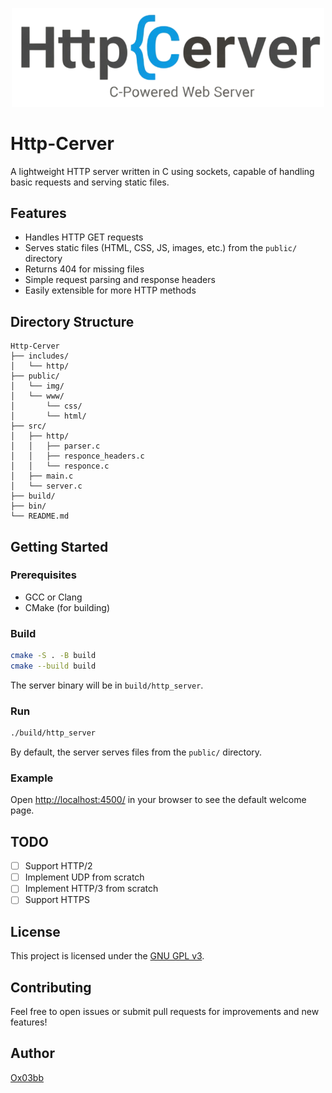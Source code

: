 <p align="center">
<img src="./public/img/img.png" alt="Logo" width="500" />
</p>

# Http-Cerver

A lightweight HTTP server written in C using sockets, capable of handling basic requests and serving static files.

## Features

- Handles HTTP GET requests
- Serves static files (HTML, CSS, JS, images, etc.) from the `public/` directory
- Returns 404 for missing files
- Simple request parsing and response headers
- Easily extensible for more HTTP methods

## Directory Structure

```
Http-Cerver
├── includes/
│   └── http/
├── public/
│   └── img/
│   └── www/
│       └── css/
│       └── html/
├── src/
│   ├── http/
│	│	├── parser.c
│   │   ├── responce_headers.c
│   │   └── responce.c
│   ├── main.c
│   └── server.c
├── build/
├── bin/
└── README.md
```

## Getting Started

### Prerequisites

- GCC or Clang
- CMake (for building)

### Build

```sh
cmake -S . -B build
cmake --build build
```

The server binary will be in `build/http_server`.

### Run

```sh
./build/http_server
```

By default, the server serves files from the `public/` directory.

### Example

Open [http://localhost:4500/](http://localhost:4500/) in your browser to see the default welcome page.

## TODO

- [ ] Support HTTP/2
- [ ] Implement UDP from scratch
- [ ] Implement HTTP/3 from scratch
- [ ] Support HTTPS

## License

This project is licensed under the [GNU GPL v3](LICENSE).

## Contributing

Feel free to open issues or submit pull requests for improvements and new features!

## Author

[Ox03bb](https://github.com/Ox03bb/Http-Cerver)